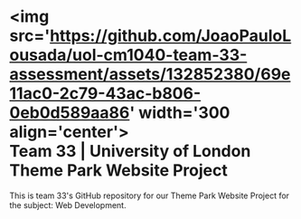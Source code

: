 # <img src='https://github.com/JoaoPauloLousada/uol-cm1040-team-33-assessment/assets/132852380/69e11ac0-2c79-43ac-b806-0eb0d589aa86' width='300 align='center'> <br> Team 33 | University of London Theme Park Website Project
This is team 33's GitHub repository for our Theme Park Website Project for the subject: Web Development.

